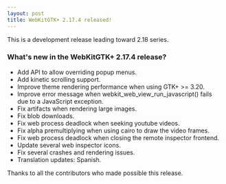 ```yaml
---
layout: post
title: WebKitGTK+ 2.17.4 released!
---
```


This is a development release leading toward 2.18 series.

### What's new in the WebKitGTK+ 2.17.4 release?

 - Add API to allow overriding popup menus.
 - Add kinetic scrolling support.
 - Improve theme rendering performance when using GTK+ >= 3.20.
 - Improve error message when webkit_web_view_run_javascript() fails due to a JavaScript exception.
 - Fix artifacts when rendering large images.
 - Fix blob downloads.
 - Fix web process deadlock when seeking youtube videos.
 - Fix alpha premultiplying when using cairo to draw the video frames.
 - Fix web process deadlock when closing the remote inspector frontend.
 - Update several web inspector icons.
 - Fix several crashes and rendering issues.
 - Translation updates: Spanish.

Thanks to all the contributors who made possible this release.
